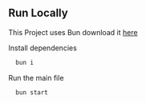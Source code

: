 ## Run Locally

This Project uses Bun download it [here](https://bun.sh/)

Install dependencies

```bash
  bun i
```

Run the main file

```bash
  bun start
```
